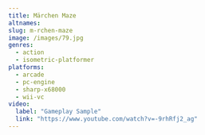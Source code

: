 ```yaml
---
title: Märchen Maze
altnames:
slug: m-rchen-maze
image: /images/79.jpg
genres:
  - action
  - isometric-platformer
platforms:
  - arcade
  - pc-engine
  - sharp-x68000
  - wii-vc
video:
  label: "Gameplay Sample"
  link: "https://www.youtube.com/watch?v=-9rhRfj2_ag"
---
```


